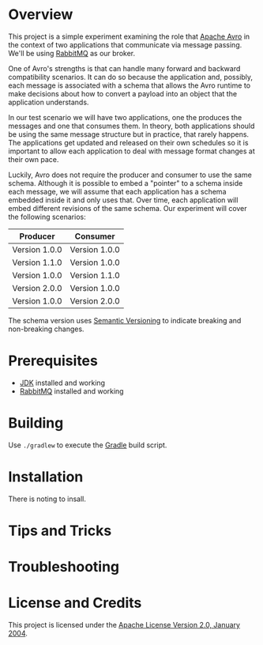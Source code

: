 # Overview
This project is a simple experiment examining the role that
[Apache Avro](https://avro.apache.org/) in the context of two applications
that communicate via message passing.  We'll be using
[RabbitMQ](https://www.rabbitmq.com/) as our broker.  

One of Avro's strengths is that can handle many forward and backward
compatibility scenarios.  It can do so because the application and, possibly,
each message is associated with a schema that allows the Avro runtime to
make decisions about how to convert a payload into an object that the application
understands.

In our test scenario we will have two applications, one the produces the
messages and one that consumes them.  In theory, both applications should be
using the same message structure but in practice, that rarely happens.  The
applications get updated and released on their own schedules so it is important
to allow each application to deal with message format changes at their own pace.

Luckily, Avro does not require the producer and consumer to use the same
schema.  Although it is possible to embed a "pointer" to a schema inside
each message, we will assume that each application has a schema embedded
inside it and only uses that.  Over time, each application will embed different
revisions of the same schema.  Our experiment will cover the following
scenarios:

| Producer      | Consumer      |
| ------------- | ------------- |
| Version 1.0.0 | Version 1.0.0 |
| Version 1.1.0 | Version 1.0.0 |
| Version 1.0.0 | Version 1.1.0 |
| Version 2.0.0 | Version 1.0.0 |
| Version 1.0.0 | Version 2.0.0 |

The schema version uses [Semantic Versioning](http://semver.org/) to indicate
breaking and non-breaking changes.

# Prerequisites

* [JDK](http://www.oracle.com/technetwork/java/index.html) installed and working
* [RabbitMQ](https://www.rabbitmq.com/) installed and working

# Building
Use `./gradlew` to execute the [Gradle](https://gradle.org/) build script.

# Installation
There is noting to insall.

# Tips and Tricks

# Troubleshooting

# License and Credits
This project is licensed under the [Apache License Version 2.0, January 2004](http://www.apache.org/licenses/).
